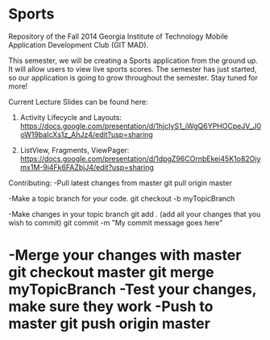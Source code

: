 Sports
======

Repository of the Fall 2014 Georgia Institute of Technology Mobile Application Development Club (GIT MAD).

This semester, we will be creating a Sports application from the ground up.
It will allow users to view live sports scores. The semester has just started, so our application is going to grow
throughout the semester. Stay tuned for more!


Current Lecture Slides can be found here:

1. Activity Lifecycle and Layouts:
https://docs.google.com/presentation/d/1hjcIyS1_iWgQ6YPHOCpeJV_J0oW19baIcXs1z_AhJz4/edit?usp=sharing

2. ListView, Fragments, ViewPager:
https://docs.google.com/presentation/d/1dpgZ96COrnbEkei45K1o82Ojymx1M-9i4Fk6FAZbjJ4/edit?usp=sharing

Contributing:
-Pull latest changes from master
git pull origin master

-Make a topic branch for your code.
git checkout -b myTopicBranch

-Make changes in your topic branch
git add . (add all your changes that you wish to commit)
git commit -m "My commit message goes here"

-Merge your changes with master
git checkout master
git merge myTopicBranch
-Test your changes, make sure they work
-Push to master
git push origin master
=======
